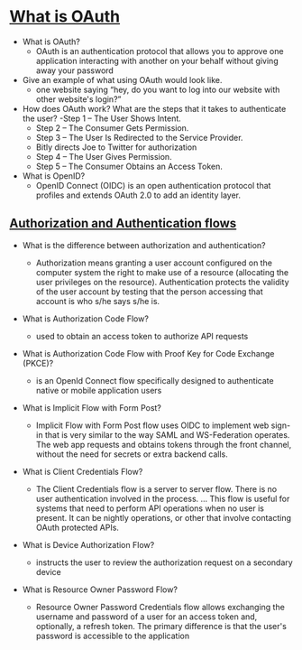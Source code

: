 # [What is OAuth](https://www.csoonline.com/article/3216404/what-is-oauth-how-the-open-authorization-framework-works.html)

- What is OAuth?
  - OAuth is an authentication protocol that allows you to approve one application interacting with another on your behalf without giving away your password
- Give an example of what using OAuth would look like.
  - one website saying “hey, do you want to log into our website with other website's login?”
- How does OAuth work? What are the steps that it takes to authenticate the user?
  -Step 1 – The User Shows Intent.
  - Step 2 – The Consumer Gets Permission.
  - Step 3 – The User Is Redirected to the Service Provider.
  - Bitly directs Joe to Twitter for authorization
  - Step 4 – The User Gives Permission.
  - Step 5 – The Consumer Obtains an Access Token.
- What is OpenID?
  - OpenID Connect (OIDC) is an open authentication protocol that profiles and extends OAuth 2.0 to add an identity layer.

## [Authorization and Authentication flows](https://auth0.com/docs/flows)

- What is the difference between authorization and authentication?

  - Authorization means granting a user account configured on the computer system the right to make use of a resource (allocating the user privileges on the resource). Authentication protects the validity of the user account by testing that the person accessing that account is who s/he says s/he is.

- What is Authorization Code Flow?
  - used to obtain an access token to authorize API requests
- What is Authorization Code Flow with Proof Key for Code Exchange (PKCE)?
  - is an OpenId Connect flow specifically designed to authenticate native or mobile application users
- What is Implicit Flow with Form Post?

  - Implicit Flow with Form Post flow uses OIDC to implement web sign-in that is very similar to the way SAML and WS-Federation operates. The web app requests and obtains tokens through the front channel, without the need for secrets or extra backend calls.

- What is Client Credentials Flow?

  - The Client Credentials flow is a server to server flow. There is no user authentication involved in the process. ... This flow is useful for systems that need to perform API operations when no user is present. It can be nightly operations, or other that involve contacting OAuth protected APIs.

- What is Device Authorization Flow?
  - instructs the user to review the authorization request on a secondary device
- What is Resource Owner Password Flow?
  - Resource Owner Password Credentials flow allows exchanging the username and password of a user for an access token and, optionally, a refresh token. The primary difference is that the user's password is accessible to the application
